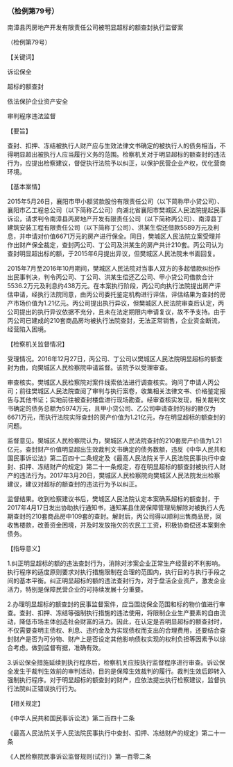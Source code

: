 ### （检例第79号）
南漳县丙房地产开发有限责任公司被明显超标的额查封执行监督案

（检例第79号）

【关键词】

诉讼保全

超标的额查封

依法保护企业资产安全

审判程序违法监督

【要旨】

查封、扣押、冻结被执行人财产应与生效法律文书确定的被执行人的债务相当，不得明显超出被执行人应当履行义务的范围。检察机关对于明显超标的额查封的违法行为，应提出检察建议，督促执行法院予以纠正，以保护民营企业产权，优化营商环境。

【基本案情】

2015年5月26日，襄阳市甲小额贷款股份有限责任公司（以下简称甲小贷公司）、襄阳市乙工程总公司（以下简称乙公司）向湖北省襄阳市樊城区人民法院提起民事诉讼，请求判令南漳县丙房地产开发有限责任公司（以下简称丙公司）、南漳县丁建筑安装工程有限责任公司（以下简称丁公司）、洪某生偿还借款5589万元及利息，并申请对价值6671万元的房产进行保全。同日，樊城区人民法院立案受理并作出财产保全裁定，查封丙公司、丁公司及洪某生的房产共计210套。丙公司认为查封明显超出标的额，于2015年6月提出异议，但樊城区人民法院未书面回复。

2015年7月至2016年10月期间，樊城区人民法院对当事人双方的多起借款纠纷作出民事判决，判令丙公司、丁公司、洪某生偿还乙公司、甲小贷公司借款合计5536.2万元及利息约438万元。在本案执行阶段，丙公司向执行法院提出房产评估申请，经执行法院同意，由丙公司委托鉴定机构进行评估，评估结果为查封的房产市场价值为1.21亿元。丙公司提出执行异议，但樊城区人民法院审查后认定，丙公司提出的执行异议依据不充分，且未在法定期限内申请复议，故不予支持。由于丙公司已建成的210套商品房均被执行法院查封，无法正常销售，企业资金断流，经营陷入困境。

【检察机关监督情况】

受理情况。2016年12月27日，丙公司、丁公司以樊城区人民法院明显超标的额查封为由，向樊城区人民检察院申请监督。该院予以受理审查。

审查核实。樊城区人民检察院对案件线索依法进行调查核实。询问了申请人丙公司；前往樊城区人民法院查阅了审判与执行案卷，收集相关法律文书、价格鉴定报告与其他书证；实地前往被查封楼盘进行现场勘查。经审查核实发现，相关裁判文书确定的债务总额为5974万元，且甲小贷公司、乙公司申请查封的标的额仅为6671万元，而执行法院实际查封的房产价值为1.21亿元，存在明显超标的额查封的问题。

监督意见。樊城区人民检察院认为，樊城区人民法院查封的210套房产价值为1.21亿元，查封财产价值明显超出生效裁判文书确定的债务数额，违反《中华人民共和国民事诉讼法》第二百四十二条规定及《最高人民法院关于人民法院民事执行中查封、扣押、冻结财产的规定》第二十一条规定，存在明显超标的额查封被执行人财产的违法行为。2017年3月20日，樊城区人民检察院向樊城区人民法院发出检察建议，建议对超标的额查封的违法行为予以纠正。

监督结果。收到检察建议书后，樊城区人民法院认定本案确系超标的额查封，于2017年4月17日发出协助执行通知书，通知某县住房保障管理局解除对被执行人先期查封的210套商品房中109套的查封。解封后，丙公司得以顺利出售商品房，回收售楼款，改善资金困境，并及时发放拖欠的农民工工资，积极协商偿还本案剩余债务。

【指导意义】

1.纠正明显超标的额的违法查封行为，消除对涉案企业正常生产经营的不利影响。执行程序的适度原则要求对执行措施限制在合理的范围内，执行目的与执行手段之间的基本平衡。纠正明显超标的额的违法查封行为，对于盘活企业资产，激发企业活力，特别是保障民营企业的可持续发展十分重要。

2.办理明显超标的额查封的民事监督案件，应当围绕保全范围和标的物价值进行审查。查封、扣押、冻结等强制执行措施的违法使用，将限制企业生产要素的自由流动，降低市场主体创造社会财富的活力。因此，在认定是否明显超标的额查封时，不仅需要查明主债权、利息、违约金及为实现债权而支出的合理费用，还要结合查封财产是否为可分物、财产上是否设定其他影响债权实现的权利负担等因素予以综合考虑。做到监督有据，准确有效。

3.诉讼保全措施延续到执行程序后，检察机关应按执行监督程序进行审查。诉讼保全发生于裁判生效前的审判活动，目的是保障生效裁判的履行。裁判生效后即转入强制执行程序。对于明显超标的额查封的财产，应依法提出执行检察建议，监督执行法院纠正错误执行行为。

【相关规定】

《中华人民共和国民事诉讼法》第二百四十二条

《最高人民法院关于人民法院民事执行中查封、扣押、冻结财产的规定》第二十一条

《人民检察院民事诉讼监督规则(试行)》第一百零二条
